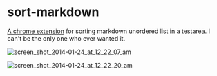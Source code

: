 sort-markdown
=============

[A chrome extension](https://chrome.google.com/webstore/detail/sort-markdown-ul/kdimmoeigkklnfdfalcjejfnpcabimdm) for sorting markdown unordered list in a testarea. I can't be the only one who ever wanted it.

![screen_shot_2014-01-24_at_12_22_07_am](https://f.cloud.github.com/assets/412533/1986899/f9017822-8451-11e3-884a-47100365bc62.png)

![screen_shot_2014-01-24_at_12_22_20_am](https://f.cloud.github.com/assets/412533/1986902/fbb7bf54-8451-11e3-9f2f-8dd85b41faf9.png)
